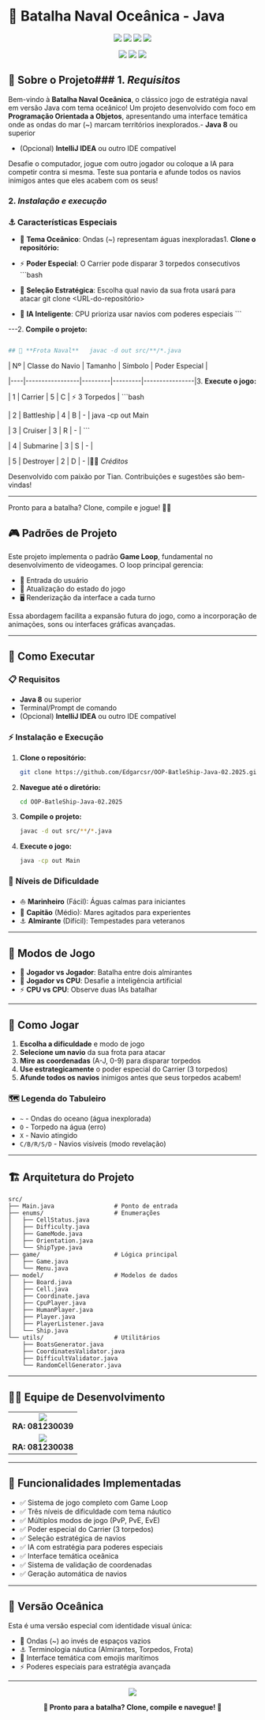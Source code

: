 # 🚢 Batalha Naval Oceânica - Java

<p align="center">
  <img src="https://img.shields.io/badge/Projeto-Batalha%20Naval%20Oceânica-0066CC?style=for-the-badge&logo=java&logoColor=white" />
  <img src="https://img.shields.io/badge/Linguagem-Java-ED8B00?style=for-the-badge&logo=openjdk&logoColor=white" />
  <img src="https://img.shields.io/badge/Paradigma-POO-4CAF50?style=for-the-badge&logo=objectoriented&logoColor=white" />
  <img src="https://img.shields.io/badge/Status-Completo-00C851?style=for-the-badge&logo=checkmarx&logoColor=white" />
</p>

<p align="center">
  <img src="https://img.shields.io/badge/Versão-2.0%20Oceânica-1E88E5?style=flat-square" />
  <img src="https://img.shields.io/badge/Java-8%2B-orange?style=flat-square&logo=java" />
  <img src="https://img.shields.io/badge/Licença-MIT-green?style=flat-square" />
</p>
</p>

## 🌊 **Sobre o Projeto**### 1. _Requisitos_

Bem-vindo à **Batalha Naval Oceânica**, o clássico jogo de estratégia naval em versão Java com tema oceânico! Um projeto desenvolvido com foco em **Programação Orientada a Objetos**, apresentando uma interface temática onde as ondas do mar (~) marcam territórios inexplorados.- **Java 8** ou superior

- (Opcional) **IntelliJ IDEA** ou outro IDE compatível

Desafie o computador, jogue com outro jogador ou coloque a IA para competir contra si mesma. Teste sua pontaria e afunde todos os navios inimigos antes que eles acabem com os seus!

### 2. _Instalação e execução_

### ⚓ **Características Especiais**

- 🌊 **Tema Oceânico**: Ondas (~) representam águas inexploradas1. **Clone o repositório:**

- ⚡ **Poder Especial**: O Carrier pode disparar 3 torpedos consecutivos ```bash

- 🎯 **Seleção Estratégica**: Escolha qual navio da sua frota usará para atacar git clone <URL-do-repositório>

- 🤖 **IA Inteligente**: CPU prioriza usar navios com poderes especiais ```

---2. **Compile o projeto:**

```bash

## 🚢 **Frota Naval**   javac -d out src/**/*.java

```

| Nº | Classe do Navio | Tamanho | Símbolo | Poder Especial |

|----|-----------------|---------|---------|----------------|3. **Execute o jogo:**

| 1 | Carrier | 5 | C | ⚡ 3 Torpedos | ```bash

| 2 | Battleship | 4 | B | - | java -cp out Main

| 3 | Cruiser | 3 | R | - | ```

| 4 | Submarine | 3 | S | - |

| 5 | Destroyer | 2 | D | - |👨‍💻 _Créditos_

Desenvolvido com paixão por Tian. Contribuições e sugestões são bem-vindas!

---

Pronto para a batalha? Clone, compile e jogue! 🚢💥

## 🎮 **Padrões de Projeto**

Este projeto implementa o padrão **Game Loop**, fundamental no desenvolvimento de videogames. O loop principal gerencia:

- 🎯 Entrada do usuário
- 🔄 Atualização do estado do jogo
- 🖥️ Renderização da interface a cada turno

Essa abordagem facilita a expansão futura do jogo, como a incorporação de animações, sons ou interfaces gráficas avançadas.

---

## 🚀 **Como Executar**

### 📋 **Requisitos**

- **Java 8** ou superior
- Terminal/Prompt de comando
- (Opcional) **IntelliJ IDEA** ou outro IDE compatível

### ⚡ **Instalação e Execução**

1. **Clone o repositório:**

   ```bash
   git clone https://github.com/Edgarcsr/OOP-BatleShip-Java-02.2025.git
   ```

2. **Navegue até o diretório:**

   ```bash
   cd OOP-BatleShip-Java-02.2025
   ```

3. **Compile o projeto:**

   ```bash
   javac -d out src/**/*.java
   ```

4. **Execute o jogo:**
   ```bash
   java -cp out Main
   ```

### 🎯 **Níveis de Dificuldade**

- ⛵ **Marinheiro** (Fácil): Águas calmas para iniciantes
- 🚢 **Capitão** (Médio): Mares agitados para experientes
- ⚓ **Almirante** (Difícil): Tempestades para veteranos

---

## 🎲 **Modos de Jogo**

- 👥 **Jogador vs Jogador**: Batalha entre dois almirantes
- 🤖 **Jogador vs CPU**: Desafie a inteligência artificial
- ⚡ **CPU vs CPU**: Observe duas IAs batalhar

---

## 🧭 **Como Jogar**

1. **Escolha a dificuldade** e modo de jogo
2. **Selecione um navio** da sua frota para atacar
3. **Mire as coordenadas** (A-J, 0-9) para disparar torpedos
4. **Use estrategicamente** o poder especial do Carrier (3 torpedos)
5. **Afunde todos os navios** inimigos antes que seus torpedos acabem!

### 🗺️ **Legenda do Tabuleiro**

- `~` - Ondas do oceano (água inexplorada)
- `O` - Torpedo na água (erro)
- `X` - Navio atingido
- `C/B/R/S/D` - Navios visíveis (modo revelação)

---

## 🏗️ **Arquitetura do Projeto**

```
src/
├── Main.java                 # Ponto de entrada
├── enums/                    # Enumerações
│   ├── CellStatus.java
│   ├── Difficulty.java
│   ├── GameMode.java
│   ├── Orientation.java
│   └── ShipType.java
├── game/                     # Lógica principal
│   ├── Game.java
│   └── Menu.java
├── model/                    # Modelos de dados
│   ├── Board.java
│   ├── Cell.java
│   ├── Coordinate.java
│   ├── CpuPlayer.java
│   ├── HumanPlayer.java
│   ├── Player.java
│   ├── PlayerListener.java
│   └── Ship.java
└── utils/                    # Utilitários
    ├── BoatsGenerator.java
    ├── CoordinatesValidator.java
    ├── DifficultValidator.java
    └── RandomCellGenerator.java
```

---

## 👨‍💻 **Equipe de Desenvolvimento**

<table align="center">
  <tr>
    <td align="center">
      <img src="https://img.shields.io/badge/Desenvolvedor-Edgar%20C%20S%20Ribeiro-0066CC?style=for-the-badge&logo=github&logoColor=white" /><br>
      <strong>RA: 081230039</strong>
    </td>
  </tr>
  <tr>
    <td align="center">
      <img src="https://img.shields.io/badge/Desenvolvedor-Nicholas%20Birochi-0066CC?style=for-the-badge&logo=github&logoColor=white" /><br>
      <strong>RA: 081230038</strong>
    </td>
  </tr>
</table>

---

## 🎯 **Funcionalidades Implementadas**

- ✅ Sistema de jogo completo com Game Loop
- ✅ Três níveis de dificuldade com tema náutico
- ✅ Múltiplos modos de jogo (PvP, PvE, EvE)
- ✅ Poder especial do Carrier (3 torpedos)
- ✅ Seleção estratégica de navios
- ✅ IA com estratégia para poderes especiais
- ✅ Interface temática oceânica
- ✅ Sistema de validação de coordenadas
- ✅ Geração automática de navios

---

## 🌊 **Versão Oceânica**

Esta é uma versão especial com identidade visual única:

- 🌊 Ondas (~) ao invés de espaços vazios
- ⚓ Terminologia náutica (Almirantes, Torpedos, Frota)
- 🚢 Interface temática com emojis marítimos
- ⚡ Poderes especiais para estratégia avançada

---

<p align="center">
  <img src="https://img.shields.io/badge/Feito%20com-☕%20Java%20e%20❤️-red?style=for-the-badge" />
</p>

<p align="center">
  <strong>🚢 Pronto para a batalha? Clone, compile e navegue! 🌊</strong>
</p>
